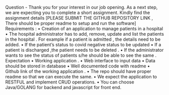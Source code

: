 Question - Thank you for your interest in our job opening. As a next step, we are expecting you to complete a short assignment. Kindly find the assignment details [PLEASE SUBMIT THE GITHUB REPOSITORY LINK , There should be proper readme to setup and run the software] Requirements : • Creation of an application to manage patients in a hospital • The hospital administrator has to add, remove, update and list the patients in the hospital . For example if a patient is admitted , the details need to be added. • If the patient’s status to covid negative status to be updated • If a patient is discharged ,the patient needs to be deleted . • If the administrator wants to see the status of patients s/he should be able to see the same . Expectation • Working application . • Web interface to input data • Data should be stored in database • Well documented code with readme • Github link of the working application . • The repo should have proper readme so that we can execute the same. • We expect the application to RESTFUL and implement CRUD operations. • You can choose Java/GOLANG for backend and javascript for front end.
